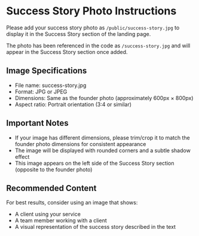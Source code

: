 # Success Story Photo Instructions

Please add your success story photo as `/public/success-story.jpg` to display it in the Success Story section of the landing page.

The photo has been referenced in the code as `/success-story.jpg` and will appear in the Success Story section once added.

## Image Specifications
- File name: success-story.jpg
- Format: JPG or JPEG
- Dimensions: Same as the founder photo (approximately 600px × 800px)
- Aspect ratio: Portrait orientation (3:4 or similar)

## Important Notes
- If your image has different dimensions, please trim/crop it to match the founder photo dimensions for consistent appearance
- The image will be displayed with rounded corners and a subtle shadow effect
- This image appears on the left side of the Success Story section (opposite to the founder photo)

## Recommended Content
For best results, consider using an image that shows:
- A client using your service
- A team member working with a client
- A visual representation of the success story described in the text
